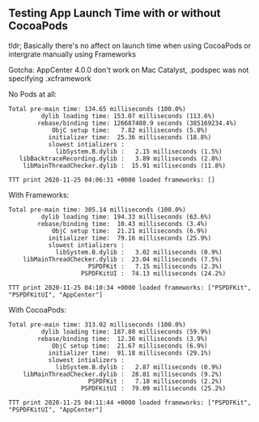 Testing App Launch Time with or without CocoaPods
---

tldr; Basically there's no affect on launch time when using CocoaPods or intergrate manually using Frameworks

Gotcha: AppCenter 4.0.0 don't work on Mac Catalyst, .podspec was not specifying .xcframework

No Pods at all:
```
Total pre-main time: 134.65 milliseconds (100.0%)
         dylib loading time: 153.07 milliseconds (113.6%)
        rebase/binding time: 126687488.9 seconds (385169234.4%)
            ObjC setup time:   7.82 milliseconds (5.8%)
           initializer time:  25.36 milliseconds (18.8%)
           slowest intializers :
             libSystem.B.dylib :   2.15 milliseconds (1.5%)
   libBacktraceRecording.dylib :   3.89 milliseconds (2.8%)
    libMainThreadChecker.dylib :  15.91 milliseconds (11.8%)

TTT print 2020-11-25 04:06:31 +0000 loaded frameworks: []
```

With Frameworks:
```
Total pre-main time: 305.14 milliseconds (100.0%)
         dylib loading time: 194.33 milliseconds (63.6%)
        rebase/binding time:  10.43 milliseconds (3.4%)
            ObjC setup time:  21.21 milliseconds (6.9%)
           initializer time:  79.16 milliseconds (25.9%)
           slowest intializers :
             libSystem.B.dylib :   3.02 milliseconds (0.9%)
    libMainThreadChecker.dylib :  23.04 milliseconds (7.5%)
                      PSPDFKit :   7.15 milliseconds (2.3%)
                    PSPDFKitUI :  74.13 milliseconds (24.2%)

TTT print 2020-11-25 04:10:34 +0000 loaded frameworks: ["PSPDFKit", "PSPDFKitUI", "AppCenter"]
```

With CocoaPods:
```
Total pre-main time: 313.02 milliseconds (100.0%)
         dylib loading time: 187.80 milliseconds (59.9%)
        rebase/binding time:  12.36 milliseconds (3.9%)
            ObjC setup time:  21.67 milliseconds (6.9%)
           initializer time:  91.18 milliseconds (29.1%)
           slowest intializers :
             libSystem.B.dylib :   2.87 milliseconds (0.9%)
    libMainThreadChecker.dylib :  28.81 milliseconds (9.2%)
                      PSPDFKit :   7.18 milliseconds (2.2%)
                    PSPDFKitUI :  79.09 milliseconds (25.2%)

TTT print 2020-11-25 04:11:44 +0000 loaded frameworks: ["PSPDFKit", "PSPDFKitUI", "AppCenter"]
```
